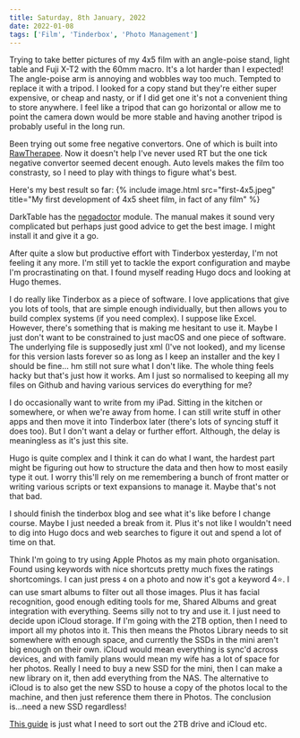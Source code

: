 ```yaml
---
title: Saturday, 8th January, 2022
date: 2022-01-08
tags: ['Film', 'Tinderbox', 'Photo Management']
---
```


Trying to take better pictures of my 4x5 film with an angle-poise stand, light table and Fuji X-T2 with the 60mm macro. It's a lot harder than I expected! The angle-poise arm is annoying and wobbles way too much. Tempted to replace it with a tripod. I looked for a copy stand but they're either super expensive, or cheap and nasty, or if I did get one it's not a convenient thing to store anywhere. I feel like a tripod that can go horizontal or allow me to point the camera down would be more stable and having another tripod is probably useful in the long run.

Been trying out some free negative convertors. One of which is built into [RawTherapee](http://rawpedia.rawtherapee.com/Film_Negative). Now it doesn't help I've never used RT but the one tick negative convertor seemed decent enough. Auto levels makes the film too constrasty, so I need to play with things to figure what's best.

Here's my best result so far:
{% include image.html src="first-4x5.jpeg" title="My first development of 4x5 sheet film, in fact of any film" %}

DarkTable has the [negadoctor](https://docs.darktable.org/usermanual/3.8/en/module-reference/processing-modules/negadoctor/) module. The manual makes it sound very complicated but perhaps just good advice to get the best image. I might install it and give it a go.

After quite a slow but productive effort with Tinderbox yesterday, I'm not feeling it any more. I'm still yet to tackle the export configuration and maybe I'm procrastinating on that. I found myself reading Hugo docs and looking at Hugo themes.

I do really like Tinderbox as a piece of software. I love applications that give you lots of tools, that are simple enough individually, but then allows you to build complex systems (if you need complex). I suppose like Excel. However, there's something that is making me hesitant to use it. Maybe I just don't want to be constrained to just macOS and one piece of software. The underlying file is supposedly just xml (I've not looked), and my license for this version lasts forever so as long as I keep an installer and the key I should be fine... hm still not sure what I don't like. The whole thing feels hacky but that's just how it works. Am I just so normalised to keeping all my files on Github and having various services do everything for me?

I do occasionally want to write from my iPad. Sitting in the kitchen or somewhere, or when we're away from home. I can still write stuff in other apps and then move it into Tinderbox later (there's lots of syncing stuff it does too). But I don't want a delay or further effort. Although, the delay is meaningless as it's just this site.

Hugo is quite complex and I think it can do what I want, the hardest part might be figuring out how to structure the data and then how to most easily type it out. I worry this'll rely on me remembering a bunch of front matter or writing various scripts or text expansions to manage it. Maybe that's not that bad.

I should finish the tinderbox blog and see what it's like before I change course. Maybe I just needed a break from it. Plus it's not like I wouldn't need to dig into Hugo docs and web searches to figure it out and spend a lot of time on that.

Think I'm going to try using Apple Photos as my main photo organisation. Found using keywords with nice shortcuts pretty much fixes the ratings shortcomings. I can just press `4` on a photo and now it's got a keyword 4⭐️. I can use smart albums to filter out all those images. Plus it has facial recognition, good enough editing tools for me, Shared Albums and great integration with everything. Seems silly not to try and use it. I just need to decide upon iCloud storage. If I'm going with the 2TB option, then I need to import all my photos into it. This then means the Photos Library needs to sit somewhere with enough space, and currently the SSDs in the mini aren't big enough on their own. iCloud would mean everything is sync'd across devices, and with family plans would mean my wife has a lot of space for her photos. Really I need to buy a new SSD for the mini, then I can make a new library on it, then add everything from the NAS. The alternative to iCloud is to also get the new SSD to house a copy of the photos local to the machine, and then just reference them there in Photos. The conclusion is...need a new SSD regardless!

[This guide](https://www.lifewire.com/move-macs-home-folder-new-location-2260157) is just what I need to sort out the 2TB drive and iCloud etc. 

